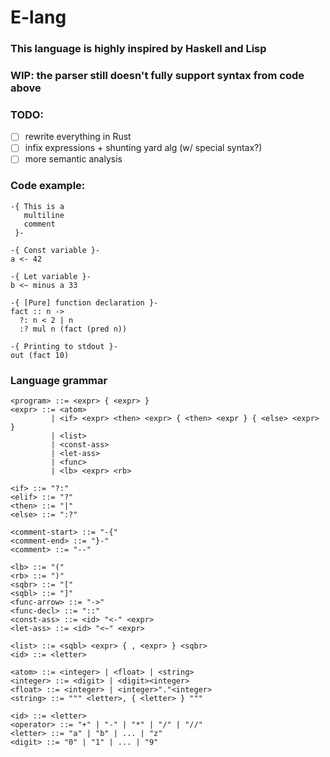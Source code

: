 # E-lang

### This language is highly inspired by Haskell and Lisp
### WIP: the parser still doesn't fully support syntax from code above

### TODO:
- [ ] rewrite everything in Rust
- [ ] infix expressions + shunting yard alg (w/ special syntax?)
- [ ] more semantic analysis

### Code example:

```
-{ This is a
   multiline
   comment
 }-

-{ Const variable }-
a <- 42

-{ Let variable }-
b <~ minus a 33

-{ [Pure] function declaration }-
fact :: n ->
  ?: n < 2 | n
  :? mul n (fact (pred n))

-{ Printing to stdout }-
out (fact 10)
```

### Language grammar

```
<program> ::= <expr> { <expr> }
<expr> ::= <atom>
         | <if> <expr> <then> <expr> { <then> <expr } { <else> <expr> }
         | <list>
         | <const-ass>
         | <let-ass>
         | <func>
         | <lb> <expr> <rb>

<if> ::= "?:"
<elif> ::= "?"
<then> ::= "|"
<else> ::= ":?"

<comment-start> ::= "-{"
<comment-end> ::= "}-"
<comment> ::= "--"

<lb> ::= "("
<rb> ::= ")"
<sqbr> ::= "["
<sqbl> ::= "]"
<func-arrow> ::= "->"
<func-decl> ::= "::"
<const-ass> ::= <id> "<-" <expr>
<let-ass> ::= <id> "<~" <expr>

<list> ::= <sqbl> <expr> { , <expr> } <sqbr>
<id> ::= <letter>

<atom> ::= <integer> | <float> | <string>
<integer> ::= <digit> | <digit><integer>
<float> ::= <integer> | <integer>"."<integer>
<string> ::= """ <letter>, { <letter> } """

<id> ::= <letter>
<operator> ::= "+" | "-" | "*" | "/" | "//"
<letter> ::= "a" | "b" | ... | "z"
<digit> ::= "0" | "1" | ... | "9"
```
